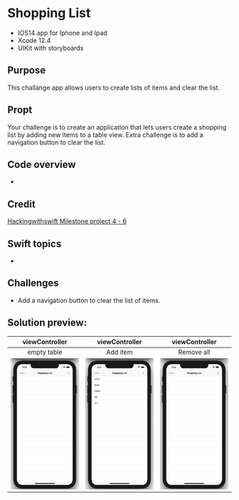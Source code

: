 #  Shopping List
* IOS14 app for Iphone and Ipad
* Xcode 12.4
* UIKit with storyboards
## Purpose
This challange app allows users to create lists of items and clear the list.
## Propt
Your challenge is to create an application that lets users create a shopping list by adding new items to a table view. Extra challenge is to add a navigation button to clear the list.
## Code overview
* 
## Credit
[Hackingwithswift Milestone project 4 - 6](https://www.hackingwithswift.com/100/32) 

## Swift topics
* 
## Challenges 
* Add a navigation button to clear the list of items.
## Solution preview:
| viewController | viewController | viewController | 
| :---------------: | :---------------: | :--------------:  |
| empty table     | Add item         | Remove all  |
| <img src="https://github.com/benjkent/Hacking-with-swift-UIKit--ShoppingList/blob/main/screenshots/emptyTableList.png " > | <img src="https://github.com/benjkent/Hacking-with-swift-UIKit--ShoppingList/blob/main/screenshots/ItemsAdded.png"> | <img src="https://github.com/benjkent/Hacking-with-swift-UIKit--ShoppingList/blob/main/screenshots/ListCleared.png"> |


